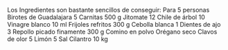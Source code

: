Los Ingredientes son bastante sencillos de conseguir: 
Para 5 personas
Birotes de Guadalajara
5
Carnitas
500 g
Jitomate
12
Chile de árbol
10
Vinagre blanco
10 ml
Frijoles refritos
300 g
Cebolla blanca
1
Dientes de ajo
3
Repollo picado finamente
300 g
Comino en polvo
Orégano seco
Clavos de olor
5
Limón
5
Sal
Cilantro
10 kg
